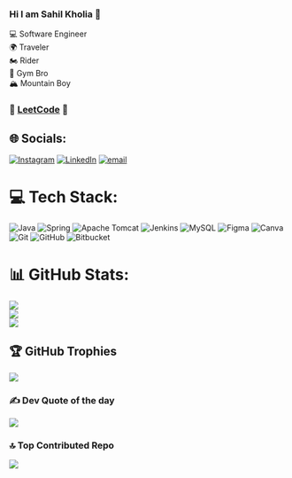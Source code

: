 ### Hi I am Sahil Kholia 👋 <br/>

💻 Software Engineer <br/>
🌍 Traveler <br/>
🏍️ Rider <br/>
💪 Gym Bro <br/>
🏔️ Mountain Boy <br/>

### 🧠 [LeetCode](https://leetcode.com/u/sahilkholia/) 🧩 <br/>



## 🌐 Socials:
[![Instagram](https://img.shields.io/badge/Instagram-%23E4405F.svg?logo=Instagram&logoColor=white)](https://instagram.com/sahil_kholia) [![LinkedIn](https://img.shields.io/badge/LinkedIn-%230077B5.svg?logo=linkedin&logoColor=white)](https://linkedin.com/in/sahil-kholia) [![email](https://img.shields.io/badge/Email-D14836?logo=gmail&logoColor=white)](mailto:sahilkholia9@gmail.com) 

# 💻 Tech Stack:
![Java](https://img.shields.io/badge/java-%23ED8B00.svg?style=for-the-badge&logo=openjdk&logoColor=white) ![Spring](https://img.shields.io/badge/spring-%236DB33F.svg?style=for-the-badge&logo=spring&logoColor=white) ![Apache Tomcat](https://img.shields.io/badge/apache%20tomcat-%23F8DC75.svg?style=for-the-badge&logo=apache-tomcat&logoColor=black) ![Jenkins](https://img.shields.io/badge/jenkins-%232C5263.svg?style=for-the-badge&logo=jenkins&logoColor=white) ![MySQL](https://img.shields.io/badge/mysql-4479A1.svg?style=for-the-badge&logo=mysql&logoColor=white) ![Figma](https://img.shields.io/badge/figma-%23F24E1E.svg?style=for-the-badge&logo=figma&logoColor=white) ![Canva](https://img.shields.io/badge/Canva-%2300C4CC.svg?style=for-the-badge&logo=Canva&logoColor=white) ![Git](https://img.shields.io/badge/git-%23F05033.svg?style=for-the-badge&logo=git&logoColor=white) ![GitHub](https://img.shields.io/badge/github-%23121011.svg?style=for-the-badge&logo=github&logoColor=white) ![Bitbucket](https://img.shields.io/badge/bitbucket-%230047B3.svg?style=for-the-badge&logo=bitbucket&logoColor=white)
# 📊 GitHub Stats:
![](https://github-readme-stats.vercel.app/api?username=sahilkholia&theme=prussian&hide_border=false&include_all_commits=false&count_private=false)<br/>
![](https://nirzak-streak-stats.vercel.app/?user=sahilkholia&theme=prussian&hide_border=false)<br/>
![](https://github-readme-stats.vercel.app/api/top-langs/?username=sahilkholia&theme=prussian&hide_border=false&include_all_commits=false&count_private=false&layout=compact)

## 🏆 GitHub Trophies
![](https://github-profile-trophy.vercel.app/?username=sahilkholia&theme=radical&no-frame=false&no-bg=true&margin-w=4)

### ✍️ Dev Quote of the day
![](https://quotes-github-readme.vercel.app/api?type=horizontal&theme=radical)

### 🔝 Top Contributed Repo
![](https://github-contributor-stats.vercel.app/api?username=sahilkholia&limit=5&theme=dark&combine_all_yearly_contributions=true)

<!-- Proudly created with GPRM ( https://gprm.itsvg.in ) -->

